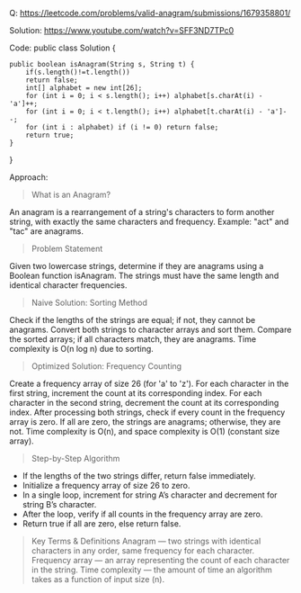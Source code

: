Q:
https://leetcode.com/problems/valid-anagram/submissions/1679358801/

Solution:
https://www.youtube.com/watch?v=SFF3ND7TPc0

Code:
public class Solution 
{

    public boolean isAnagram(String s, String t) {
        if(s.length()!=t.length())
        return false;
        int[] alphabet = new int[26];
        for (int i = 0; i < s.length(); i++) alphabet[s.charAt(i) - 'a']++;
        for (int i = 0; i < t.length(); i++) alphabet[t.charAt(i) - 'a']--;
        for (int i : alphabet) if (i != 0) return false;
        return true;
    }
}

Approach:
> What is an Anagram?

An anagram is a rearrangement of a string's characters to form another string, with exactly the same characters and frequency.
Example: "act" and "tac" are anagrams.

> Problem Statement

Given two lowercase strings, determine if they are anagrams using a Boolean function isAnagram.
The strings must have the same length and identical character frequencies.

> Naive Solution: Sorting Method

Check if the lengths of the strings are equal; if not, they cannot be anagrams.
Convert both strings to character arrays and sort them.
Compare the sorted arrays; if all characters match, they are anagrams.
Time complexity is O(n log n) due to sorting.

> Optimized Solution: Frequency Counting

Create a frequency array of size 26 (for 'a' to 'z').
For each character in the first string, increment the count at its corresponding index.
For each character in the second string, decrement the count at its corresponding index.
After processing both strings, check if every count in the frequency array is zero.
If all are zero, the strings are anagrams; otherwise, they are not.
Time complexity is O(n), and space complexity is O(1) (constant size array).

>Step-by-Step Algorithm

- If the lengths of the two strings differ, return false immediately.
- Initialize a frequency array of size 26 to zero.
- In a single loop, increment for string A’s character and decrement for string B’s character.
- After the loop, verify if all counts in the frequency array are zero.
- Return true if all are zero, else return false.
  
>Key Terms & Definitions
Anagram — two strings with identical characters in any order, same frequency for each character.
Frequency array — an array representing the count of each character in the string.
Time complexity — the amount of time an algorithm takes as a function of input size (n).

